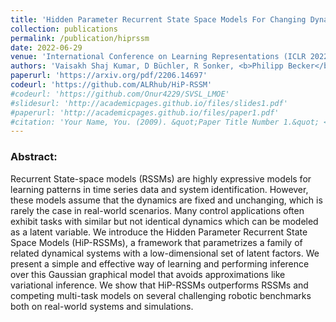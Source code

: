 ```yaml
---
title: 'Hidden Parameter Recurrent State Space Models For Changing Dynamics Scenarios'
collection: publications
permalink: /publication/hiprssm
date: 2022-06-29
venue: 'International Conference on Learning Representations (ICLR 2022)'
authors: 'Vaisakh Shaj Kumar, D Büchler, R Sonker, <b>Philipp Becker</b>, Gerhard Neumann'
paperurl: 'https://arxiv.org/pdf/2206.14697'
codeurl: 'https://github.com/ALRhub/HiP-RSSM'
#codeurl: 'https://github.com/Onur4229/SVSL_LMOE'
#slidesurl: 'http://academicpages.github.io/files/slides1.pdf'
#paperurl: 'http://academicpages.github.io/files/paper1.pdf'
#citation: 'Your Name, You. (2009). &quot;Paper Title Number 1.&quot; <i>Journal 1</i>. 1(1).'
---
```


<p>
<h3> Abstract: </h3>
Recurrent State-space models (RSSMs) are highly expressive models for learning patterns in time series data and system identification. However, these models assume that the dynamics are fixed and unchanging, which is rarely the case in real-world scenarios. Many control applications often exhibit tasks with similar but not identical dynamics which can be modeled as a latent variable. We introduce the Hidden Parameter Recurrent State Space Models (HiP-RSSMs), a framework that parametrizes a family of related dynamical systems with a low-dimensional set of latent factors. We present a simple and effective way of learning and performing inference over this Gaussian graphical model that avoids approximations like variational inference. We show that HiP-RSSMs outperforms RSSMs and competing multi-task models on several challenging robotic benchmarks both on real-world systems and simulations.
</p>